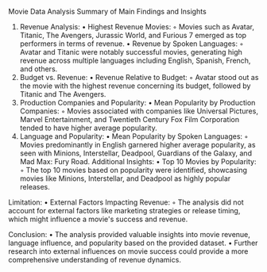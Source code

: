 Movie Data Analysis
Summary of Main Findings and Insights
1. Revenue Analysis:
    • Highest Revenue Movies:
        ◦ Movies such as Avatar, Titanic, The Avengers, Jurassic World, and Furious 7 emerged as top performers in terms of revenue.
    • Revenue by Spoken Languages:
        ◦ Avatar and Titanic were notably successful movies, generating high revenue across multiple languages including English, Spanish, French, and others.
2. Budget vs. Revenue:
    • Revenue Relative to Budget:
        ◦ Avatar stood out as the movie with the highest revenue concerning its budget, followed by Titanic and The Avengers.
3. Production Companies and Popularity:
    • Mean Popularity by Production Companies:
        ◦ Movies associated with companies like Universal Pictures, Marvel Entertainment, and Twentieth Century Fox Film Corporation tended to have higher average popularity.
4. Language and Popularity:
    • Mean Popularity by Spoken Languages:
        ◦ Movies predominantly in English garnered higher average popularity, as seen with Minions, Interstellar, Deadpool, Guardians of the Galaxy, and Mad Max: Fury Road.
Additional Insights:
    • Top 10 Movies by Popularity:
        ◦ The top 10 movies based on popularity were identified, showcasing movies like Minions, Interstellar, and Deadpool as highly popular releases.

Limitation:
    • External Factors Impacting Revenue:
        ◦ The analysis did not account for external factors like marketing strategies or release timing, which might influence a movie's success and revenue.

        
Conclusion:
    • The analysis provided valuable insights into movie revenue, language influence, and popularity based on the provided dataset.
    • Further research into external influences on movie success could provide a more comprehensive understanding of revenue dynamics.

    
